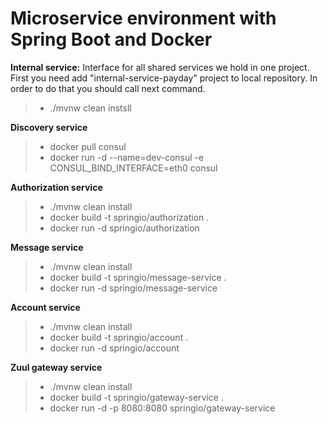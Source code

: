 # **Microservice environment with Spring Boot and Docker**

 **Internal service:**
 Interface for all shared services we hold in one project. First you need add "internal-service-payday" project to local repository. In order to do that you should call next command.
>- ./mvnw clean instsll

**Discovery service**
>- docker pull consul
>- docker run -d --name=dev-consul -e CONSUL_BIND_INTERFACE=eth0 consul

**Authorization service**
>- ./mvnw clean install
>- docker build -t springio/authorization .
>- docker run -d springio/authorization

**Message service**
>- ./mvnw clean install
>- docker build -t springio/message-service .
>- docker run -d springio/message-service

**Account service**
>- ./mvnw clean install
>- docker build -t springio/account .
>- docker run -d springio/account


**Zuul gateway service**
>- ./mvnw clean install
>- docker build -t springio/gateway-service .
>- docker run -d -p 8080:8080 springio/gateway-service
